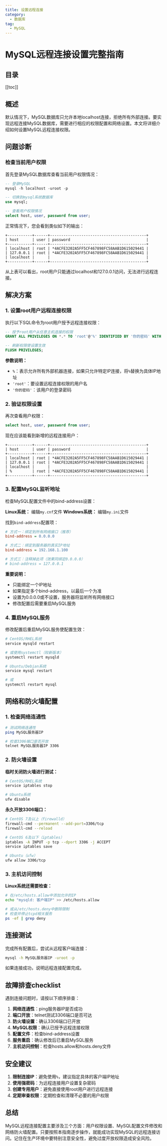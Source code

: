 ```yaml
---
title: 设置远程连接
category:
  - 数据库
tag:
  - MySQL
---
```


# MySQL远程连接设置完整指南

## 目录

[[toc]]

## 概述

默认情况下，MySQL数据库只允许本地localhost连接，拒绝所有外部连接。要实现远程连接MySQL数据库，需要进行相应的权限配置和网络设置。本文将详细介绍如何设置MySQL远程连接权限。

## 问题诊断

### 检查当前用户权限

首先登录MySQL数据库查看当前用户权限情况：

```sql
-- 登录MySQL
mysql -h localhost -uroot -p

-- 切换到mysql系统数据库
use mysql;

-- 查看用户权限情况
select host, user, password from user;
```

正常情况下，您会看到类似如下的输出：

```
+-----------+------+-------------------------------------------+
| host      | user | password                                  |
+-----------+------+-------------------------------------------+
| localhost | root | *4ACFE3202A5FF5CF467898FC58AAB1D615029441 |
| 127.0.0.1 | root | *4ACFE3202A5FF5CF467898FC58AAB1D615029441 |
| localhost |      |                                           |
+-----------+------+-------------------------------------------+
```

从上表可以看出，root用户只能通过localhost和127.0.0.1访问，无法进行远程连接。

## 解决方案

### 1. 设置root用户远程连接权限

执行以下SQL命令为root用户授予远程连接权限：

```sql
-- 授予root用户从任意主机连接的权限
GRANT ALL PRIVILEGES ON *.* TO 'root'@'%' IDENTIFIED BY '你的密码' WITH GRANT OPTION;

-- 刷新权限使设置生效
FLUSH PRIVILEGES;
```

**参数说明：**
- `%`：表示允许所有外部机器连接，如果只允许特定IP连接，将`%`替换为具体IP地址
- `'root'`：要设置远程连接权限的用户名
- `'你的密码'`：该用户的登录密码

### 2. 验证权限设置

再次查看用户权限：

```sql
select host, user, password from user;
```

现在应该能看到新增的远程连接用户：

```
+-----------+------+-------------------------------------------+
| host      | user | password                                  |
+-----------+------+-------------------------------------------+
| localhost | root | *4ACFE3202A5FF5CF467898FC58AAB1D615029441 |
| 127.0.0.1 | root | *4ACFE3202A5FF5CF467898FC58AAB1D615029441 |
| localhost |      |                                           |
| %         | root | *4ACFE3202A5FF5CF467898FC58AAB1D615029441 |
+-----------+------+-------------------------------------------+
```

### 3. 配置MySQL监听地址

检查MySQL配置文件中的bind-address设置：

**Linux系统：** 编辑`my.cnf`文件
**Windows系统：** 编辑`my.ini`文件

找到`bind-address`配置项：

```ini
# 方式一：绑定到所有网络接口（推荐）
bind-address = 0.0.0.0

# 方式二：绑定到服务器的真实IP地址
bind-address = 192.168.1.100

# 方式三：注释掉此项（效果同绑定0.0.0.0）
# bind-address = 127.0.0.1
```

**重要说明：**
- 只能绑定一个IP地址
- 如果指定多个bind-address，以最后一个为准
- 设置为0.0.0.0或不设置，服务器将监听所有网络接口
- 修改配置后需要重启MySQL服务

### 4. 重启MySQL服务

修改配置后重启MySQL服务使配置生效：

```bash
# CentOS/RHEL系统
service mysqld restart

# 或使用systemctl（较新版本）
systemctl restart mysqld

# Ubuntu/Debian系统
service mysql restart

# 或
systemctl restart mysql
```

## 网络和防火墙配置

### 1. 检查网络连通性

```bash
# 测试网络连通性
ping MySQL服务器IP

# 检查3306端口是否开放
telnet MySQL服务器IP 3306
```

### 2. 防火墙设置

**临时关闭防火墙进行测试：**

```bash
# CentOS/RHEL系统
service iptables stop

# Ubuntu系统
ufw disable
```

**永久开放3306端口：**

```bash
# CentOS 7及以上（firewalld）
firewall-cmd --permanent --add-port=3306/tcp
firewall-cmd --reload

# CentOS 6及以下（iptables）
iptables -A INPUT -p tcp --dport 3306 -j ACCEPT
service iptables save

# Ubuntu（ufw）
ufw allow 3306/tcp
```

### 3. 主机访问控制

**Linux系统还需要检查：**

```bash
# 在/etc/hosts.allow中添加允许的IP
echo "mysqld: 客户端IP" >> /etc/hosts.allow

# 或从/etc/hosts.deny中删除限制
# 检查并停止tcpd相关服务
ps -ef | grep deny
```

## 连接测试

完成所有配置后，尝试从远程客户端连接：

```bash
mysql -h MySQL服务器IP -uroot -p
```

如果连接成功，说明远程连接配置完成。

## 故障排查checklist

遇到连接问题时，请按以下顺序排查：

1. **网络连通性**：ping服务器IP是否成功
2. **端口开放**：telnet测试3306端口是否可达
3. **防火墙设置**：确认3306端口已开放
4. **MySQL权限**：确认已授予远程连接权限
5. **配置文件**：检查bind-address设置
6. **服务重启**：确认修改后已重启MySQL服务
7. **主机访问控制**：检查hosts.allow和hosts.deny文件

## 安全建议

1. **限制连接IP**：避免使用`%`，建议指定具体的客户端IP地址
2. **使用强密码**：为远程连接用户设置复杂密码
3. **创建专用用户**：避免直接使用root用户进行远程连接
4. **定期审查权限**：定期检查和清理不必要的用户权限

## 总结

MySQL远程连接配置主要涉及三个方面：用户权限设置、MySQL配置文件修改和网络防火墙配置。只要按照本指南逐步操作，就能成功实现MySQL的远程连接访问。记住在生产环境中要特别注意安全性，避免过度开放权限造成安全风险。